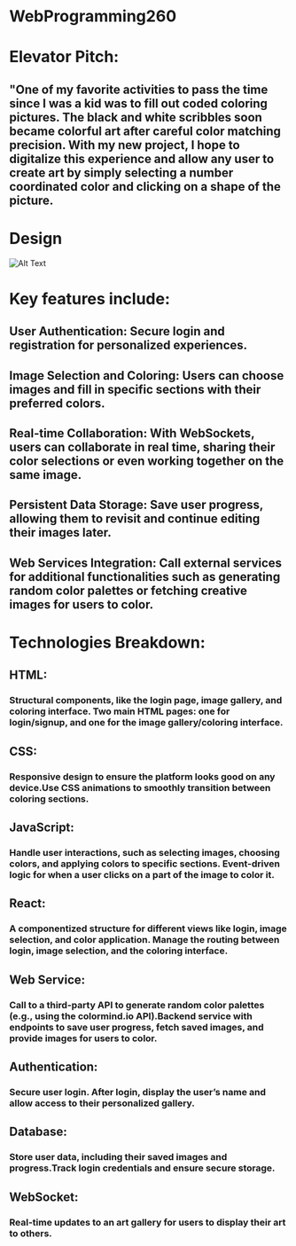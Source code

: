 # WebProgramming260

# Elevator Pitch:
## "One of my favorite activities to pass the time since I was a kid was to fill out coded coloring pictures. The black and white scribbles soon became colorful art after careful color matching precision. With my new project, I hope to digitalize this experience and allow any user to create art by simply selecting a number coordinated color and clicking on a shape of the picture.

# Design
![Alt Text](./IMG_1028.HEIC)

# Key features include:
## User Authentication: Secure login and registration for personalized experiences.
## Image Selection and Coloring: Users can choose images and fill in specific sections with their preferred colors.
## Real-time Collaboration: With WebSockets, users can collaborate in real time, sharing their color selections or even working together on the same image.
## Persistent Data Storage: Save user progress, allowing them to revisit and continue editing their images later.
## Web Services Integration: Call external services for additional functionalities such as generating random color palettes or fetching creative images for users to color.

# Technologies Breakdown:
## HTML:

### Structural components, like the login page, image gallery, and coloring interface. Two main HTML pages: one for login/signup, and one for the image gallery/coloring interface.
## CSS:

### Responsive design to ensure the platform looks good on any device.Use CSS animations to smoothly transition between coloring sections.
## JavaScript:

### Handle user interactions, such as selecting images, choosing colors, and applying colors to specific sections. Event-driven logic for when a user clicks on a part of the image to color it.
## React:

### A componentized structure for different views like login, image selection, and color application. Manage the routing between login, image selection, and the coloring interface.
## Web Service:

### Call to a third-party API to generate random color palettes (e.g., using the colormind.io API).Backend service with endpoints to save user progress, fetch saved images, and provide images for users to color.
## Authentication:

### Secure user login. After login, display the user’s name and allow access to their personalized gallery.
## Database:

### Store user data, including their saved images and progress.Track login credentials and ensure secure storage.
## WebSocket:

### Real-time updates to an art gallery for users to display their art to others. 


